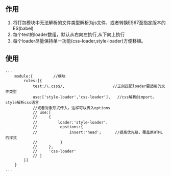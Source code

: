 ## 作用  
1. 将打包模块中无法解析的文件类型解析为js文件，或者转换ES67至指定版本的ES(babel)  
2. 每个test的loader数组，默认从右向左执行,从下向上执行
3. 每个loader尽量保持单一功能(css-loader,style-loader)方便移植。  
## 使用  
``` 
... 
    module:{         //模块
        rules:[{
            test:/\.css$/,                     //正则匹配loader要适用的文件类型
            use:['style-loader','css-loader'],   //css解析@import，style解析css语言
            //或者对象形式传入，这样可以传入options
            // use:[
            //     {
            //         loader:'style-loader'，
            //          opstions:{
            //              insert:'head';      //提高优先级，覆盖原HTML的样式
            //          }
            //     },
            //     'css-loader'
            // ]   
        }]
    }
...
```